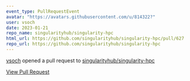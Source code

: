 ```yaml
---
event_type: PullRequestEvent
avatar: "https://avatars.githubusercontent.com/u/814322?"
user: vsoch
date: 2023-01-21
repo_name: singularityhub/singularity-hpc
html_url: https://github.com/singularityhub/singularity-hpc/pull/627
repo_url: https://github.com/singularityhub/singularity-hpc
---
```


<a href='https://github.com/vsoch' target='_blank'>vsoch</a> opened a pull request to <a href='https://github.com/singularityhub/singularity-hpc' target='_blank'>singularityhub/singularity-hpc</a>

<a href='https://github.com/singularityhub/singularity-hpc/pull/627' target='_blank'>View Pull Request</a>